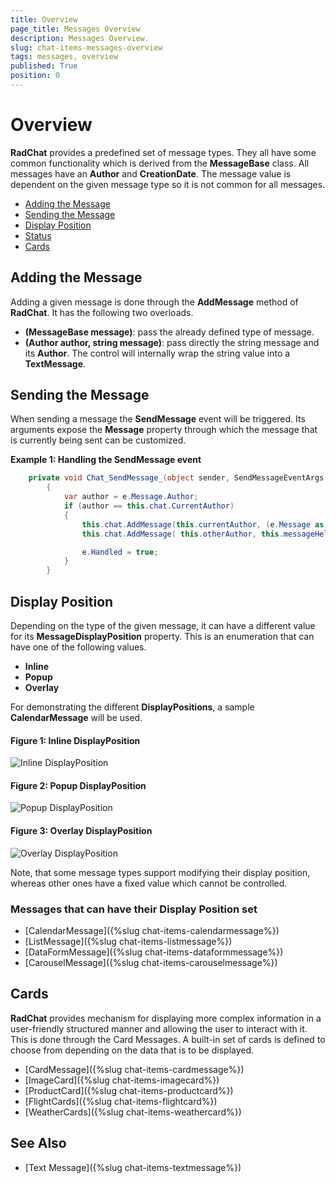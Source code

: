 ```yaml
---
title: Overview
page_title: Messages Overview
description: Messages Overview.
slug: chat-items-messages-overview
tags: messages, overview
published: True
position: 0
---
```


# Overview

__RadChat__ provides a predefined set of message types. They all have some common functionality which is derived from the __MessageBase__ class. All messages have an __Author__ and __CreationDate__. The message value is dependent on the given message type so it is not common for all messages. 

* [Adding the Message](#adding-the-message)
* [Sending the Message](#sending-the-message)
* [Display Position](#display-position)
* [Status](#status)
* [Cards](#cards)

## Adding the Message

Adding a given message is done through the __AddMessage__ method of __RadChat__. It has the following two overloads.

* __(MessageBase message)__: pass the already defined type of message.
* __(Author author, string message)__: pass directly the string message and its __Author__. The control will internally wrap the string value into a __TextMessage__.

## Sending the Message

When sending a message the __SendMessage__ event will be triggered. Its arguments expose the __Message__ property through which the message that is currently being sent can be customized.

__Example 1: Handling the SendMessage event__ 
```C#
	private void Chat_SendMessage_(object sender, SendMessageEventArgs e)
        {
            var author = e.Message.Author;
            if (author == this.chat.CurrentAuthor)
            {
                this.chat.AddMessage(this.currentAuthor, (e.Message as TextMessage).Text);
                this.chat.AddMessage( this.otherAuthor, this.messageHelper.RecieveMessage(e.Message));

                e.Handled = true;
            }
        }
```

## Display Position

Depending on the type of the given message, it can have a different value for its __MessageDisplayPosition__ property. This is an enumeration that can have one of the following values.

* __Inline__
* __Popup__
* __Overlay__

For demonstrating the different __DisplayPositions__, a sample __CalendarMessage__ will be used. 

#### __Figure 1: Inline DisplayPosition__
![Inline DisplayPosition](images/RadChat_Messages_Overview_01.png)

#### __Figure 2: Popup DisplayPosition__
![Popup DisplayPosition](images/RadChat_Messages_Overview_02.png)

#### __Figure 3: Overlay DisplayPosition__
![Overlay DisplayPosition](images/RadChat_Messages_Overview_03.png)

Note, that some message types support modifying their display position, whereas other ones have a fixed value which cannot be controlled. 

### Messages that can have their Display Position set

* [CalendarMessage]({%slug chat-items-calendarmessage%})
* [ListMessage]({%slug chat-items-listmessage%})
* [DataFormMessage]({%slug chat-items-dataformmessage%})
* [CarouselMessage]({%slug chat-items-carouselmessage%})

## Cards

__RadChat__ provides mechanism for displaying more complex information in a user-friendly structured manner and allowing the user to interact with it. This is done through the Card Messages. A built-in set of cards is defined to choose from depending on the data that is to be displayed. 

* [CardMessage]({%slug chat-items-cardmessage%})
* [ImageCard]({%slug chat-items-imagecard%})
* [ProductCard]({%slug chat-items-productcard%})
* [FlightCards]({%slug chat-items-flightcard%})
* [WeatherCards]({%slug chat-items-weathercard%})

## See Also 

* [Text Message]({%slug chat-items-textmessage%})

